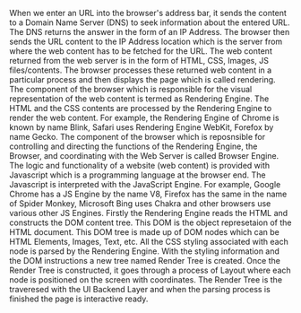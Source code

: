 When we enter an URL into the browser's address bar, it sends the content to a Domain Name Server (DNS) to seek information about the entered URL. The DNS returns the answer in the form of an IP Address. The browser then sends the URL content to the IP Address location which is the server from where the web content has to be fetched for the URL. The web content returned from the web server is in the form of HTML, CSS, Images, JS files/contents. The browser processes these returned web content in a particular process and then displays the page which is called rendering.
The component of the browser which is responsible for the visual representation of the web content is termed as Rendering Engine. The HTML and the CSS contents are processed by the Rendering Engine to render the web content. For example, the Rendering Engine of Chrome is known by name Blink, Safari uses Rendering Engine WebKit, Forefox by name Gecko.
The component of the browser which is reposnsible for controlling and directing the functions of the Rendering Engine, the Browser, and coordinating with the Web Server is called Browser Engine.
The logic and functionality of a website (web content) is provided with Javascript which is a programming language at the browser end. The Javascript is interpreted with the JavaScript Engine. For example, Google Chrome has a JS Engine by the name V8, Firefox has the same in the name of Spider Monkey, Microsoft Bing uses Chakra and other browsers use various other JS Engines.
Firstly the Rendering Engine reads the HTML and constructs the DOM content tree. This DOM is the object represetaion of the HTML document. This DOM tree is made up of DOM nodes which can be HTML Elements, Images, Text, etc. All the CSS styling associated with each node is parsed by the Rendering Engine.
With the styling information and the DOM instructions a new tree named Render Tree is created. Once the Render Tree is constructed, it goes through a process of Layout where each node is positioned on the screen with coordinates.
The Render Tree is the traveresed with the UI Backend Layer and when the parsing process is finished the page is interactive ready.